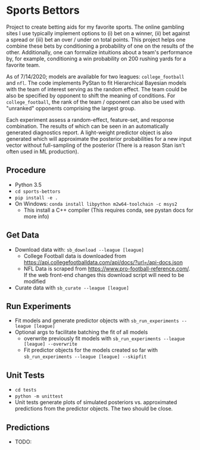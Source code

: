 # Sports Bettors

Project to create betting aids for my favorite sports. The online gambling sites I use typically implement options 
to (i) bet on a winner, (ii) bet against a spread or (iii) bet an over / under on total points. This project helps one
combine these bets by conditioning a probability of one on the results of the other. Additionally, one can formalize
intuitions about a team's performance by, for example, conditioning a win probability on 200 rushing yards for a 
favorite team.

As of 7/14/2020; models are available for two leagues: `college_football` and `nfl`. The code implements PyStan to 
fit Hierarchical Bayesian models with the team of interest serving as the random effect. The team could be also be 
specified by opponent to shift the meaning of conditions. For `college_football`, the rank of the team / opponent can
also be used with "unranked" opponents comprising the largest group.

Each experiment assess a random-effect, feature-set, and response combination. The results of which can be seen in an
automatically generated diagnostics report. A light-weight predictor object is also generated which will approximate the
posterior probabilities for a new input vector without full-sampling of the posterior (There is a reason Stan isn't 
often used in ML production).

## Procedure

- Python 3.5
- `cd sports-bettors`
- `pip install -e .`
- On Windows: `conda install libpython m2w64-toolchain -c msys2`
    - This install a C++ compiler (This requires conda, see pystan docs for more info)

## Get Data

- Download data with: `sb_download --league [league]`
    - College Football data is downloaded from https://api.collegefootballdata.com/api/docs/?url=/api-docs.json
    - NFL Data is scraped from https://www.pro-football-reference.com/. If the web front-end changes this download 
    script will need to be modified
- Curate data with `sb_curate --league [league]`

## Run Experiments

- Fit models and generate predictor objects with `sb_run_experiments --league [league]`
- Optional args to facilitate batching the fit of all models
    - overwrite previously fit models with `sb_run_experiments --league [league] --overwrite`
    - Fit predictor objects for the models created so far with `sb_run_experiments --league [league] --skipfit`

## Unit Tests

- `cd tests`
- `python -m unittest`
- Unit tests generate plots of simulated posteriors vs. approximated predictions from the predictor objects. The 
two should be close. 

## Predictions

- TODO: 